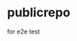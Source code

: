 # publicrepo
for e2e test







































































































































































































































































































































































































































































































































































































































































































































































































































































































































































































































































































































































































































































































































































































































































































































































































































































































































































































































































































































































































































































































































































































































































































































































































































































































































































































































































































































































































































































































































































































































































































































































































































































































































































































































































































































































































































































































































































































































































































































































































































































































































































































































































































































































































































































































































































































































































































































































































































































































































